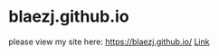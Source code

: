 # blaezj.github.io

please view my site here:
https://blaezj.github.io/
[Link](https://blaezj.github.io/
)
